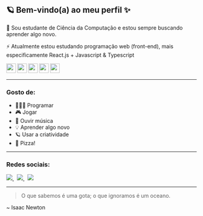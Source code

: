 <h2>🪐 Bem-vindo(a) ao meu perfil ✨</h2>

<!--
**berchior404/berchior404** is a ✨ _special_ ✨ repository because its `README.md` (this file) appears on your GitHub profile.
-->

<p>📖 Sou estudante de Ciência da Computação e estou sempre buscando aprender algo novo.</p>
<p>⚡ Atualmente estou estudando programação web (front-end), mais especificamente React.js + Javascript & Typescript</p>

<div>
  <img width=25 height=25 src="https://cdn.jsdelivr.net/gh/devicons/devicon@latest/icons/react/react-original.svg" />
  <img width=25 height=25 src="https://cdn.jsdelivr.net/gh/devicons/devicon@latest/icons/javascript/javascript-original.svg" />
  <img width=25 height=25 src="https://cdn.jsdelivr.net/gh/devicons/devicon@latest/icons/typescript/typescript-original.svg" />
  <img width=25 height=25 src="https://cdn.jsdelivr.net/gh/devicons/devicon@latest/icons/html5/html5-original.svg" />
  <img width=25 height=25 src="https://cdn.jsdelivr.net/gh/devicons/devicon@latest/icons/css3/css3-original.svg" />
</div>

<hr>

<h3>Gosto de:</h3>
<ul>
  <li>👨🏾‍💻 Programar</li>
  <li>🎮 Jogar</li>
  <li>🎵 Ouvir música</li>
  <li>💡 Aprender algo novo</li>
  <li>🪐 Usar a criatividade</li>
  <li>🍕 Pizza!</li>
</ul>

<hr>

<h3>Redes sociais:</h3>

<a href="https://www.linkedin.com/in/ph-bc/" target="_blank">
<img src=https://img.shields.io/badge/linkedin-%230077B5.svg?style=for-the-badge&logo=linkedin&logoColor=white />
</a>
&nbsp;
<a href="https://www.instagram.com/https.pedrocs/" target="_blank" >
<img src="https://img.shields.io/badge/Instagram-%23E4405F.svg?style=for-the-badge&logo=Instagram&logoColor=white" />
</a>
&nbsp;
<a href="https://discord.com/users/401576105489858560" target="_blank">
<img src="https://img.shields.io/badge/Discord-%235865F2.svg?style=for-the-badge&logo=discord&logoColor=white" />
</a>

<hr>

<blockquote>O que sabemos é uma gota; o que ignoramos é um oceano.</blockquote>
<span>~ Isaac Newton</span>
